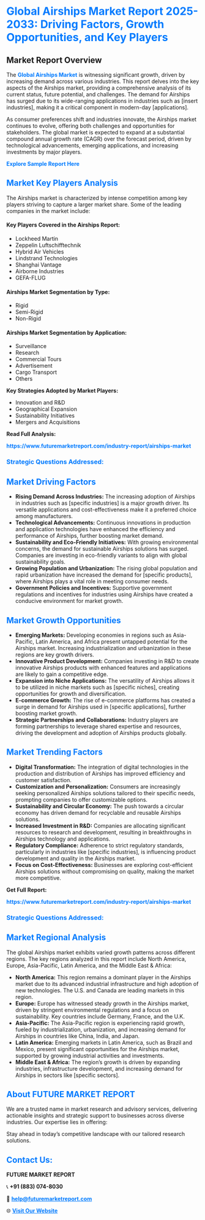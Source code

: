<h1 style="color: #007BFF;">Global Airships Market Report 2025-2033: Driving Factors, Growth Opportunities, and Key Players</h1>

<section id="overview">
<h2>Market Report Overview</h2>
<p>The <a href="https://www.futuremarketreport.com/industry-report/airships-market" style="color: #007BFF; text-decoration: none;"><strong>Global Airships Market</strong></a> is witnessing significant growth, driven by increasing demand across various industries. This report delves into the key aspects of the Airships market, providing a comprehensive analysis of its current status, future potential, and challenges. The demand for Airships has surged due to its wide-ranging applications in industries such as [insert industries], making it a critical component in modern-day [applications].</p>
<p>As consumer preferences shift and industries innovate, the Airships market continues to evolve, offering both challenges and opportunities for stakeholders. The global market is expected to expand at a substantial compound annual growth rate (CAGR) over the forecast period, driven by technological advancements, emerging applications, and increasing investments by major players.</p>
</section>

<section id="overview">
<p><a href="https://www.futuremarketreport.com/request-sample/reportId=41929" style="color: #007BFF; text-decoration: none;"><strong>Explore Sample Report Here</strong></a></p>
</section>

<section id="key-players">
<h2 style="color: #007BFF;">Market Key Players Analysis</h2>
<p>The Airships market is characterized by intense competition among key players striving to capture a larger market share. Some of the leading companies in the market include:</p>
<h4>Key Players Covered in the Airships Report:</h4>
<ul><li>Lockheed Martin</li><li>Zeppelin Luftschifftechnik</li><li>Hybrid Air Vehicles</li><li>Lindstrand Technologies</li><li>Shanghai Vantage</li><li>Airborne Industries</li><li>GEFA-FLUG</li></ul>
<h4>Airships Market Segmentation by Type:</h4>
<ul><li>Rigid</li><li>Semi-Rigid</li><li>Non-Rigid</li></ul>

<h4>Airships Market Segmentation by Application:</h4>
<ul><li>Surveillance</li><li>Research</li><li>Commercial Tours</li><li>Advertisement</li><li>Cargo Transport</li><li>Others</li></ul>
<p><strong>Key Strategies Adopted by Market Players:</strong></p>
<ul>
<li>Innovation and R&D</li>
<li>Geographical Expansion</li>
<li>Sustainability Initiatives</li>
<li>Mergers and Acquisitions</li>
</ul>
</section>

<section>
<p><strong>Read Full Analysis: </strong></p><a href="https://www.futuremarketreport.com/industry-report/airships-market" style="color: #007BFF; text-decoration: none;"><strong>https://www.futuremarketreport.com/industry-report/airships-market</strong></a>
<h3 style="color: #007BFF;">Strategic Questions Addressed:</h3>
</section>

<section id="driving-factors">
<h2 style="color: #007BFF;">Market Driving Factors</h2>
<ul>
<li><strong>Rising Demand Across Industries:</strong> The increasing adoption of Airships in industries such as [specific industries] is a major growth driver. Its versatile applications and cost-effectiveness make it a preferred choice among manufacturers.</li>
<li><strong>Technological Advancements:</strong> Continuous innovations in production and application technologies have enhanced the efficiency and performance of Airships, further boosting market demand.</li>
<li><strong>Sustainability and Eco-Friendly Initiatives:</strong> With growing environmental concerns, the demand for sustainable Airships solutions has surged. Companies are investing in eco-friendly variants to align with global sustainability goals.</li>
<li><strong>Growing Population and Urbanization:</strong> The rising global population and rapid urbanization have increased the demand for [specific products], where Airships plays a vital role in meeting consumer needs.</li>
<li><strong>Government Policies and Incentives:</strong> Supportive government regulations and incentives for industries using Airships have created a conducive environment for market growth.</li>
</ul>
</section>

<section id="growth-opportunities">
<h2 style="color: #007BFF;">Market Growth Opportunities</h2>
<ul>
<li><strong>Emerging Markets:</strong> Developing economies in regions such as Asia-Pacific, Latin America, and Africa present untapped potential for the Airships market. Increasing industrialization and urbanization in these regions are key growth drivers.</li>
<li><strong>Innovative Product Development:</strong> Companies investing in R&D to create innovative Airships products with enhanced features and applications are likely to gain a competitive edge.</li>
<li><strong>Expansion into Niche Applications:</strong> The versatility of Airships allows it to be utilized in niche markets such as [specific niches], creating opportunities for growth and diversification.</li>
<li><strong>E-commerce Growth:</strong> The rise of e-commerce platforms has created a surge in demand for Airships used in [specific applications], further boosting market growth.</li>
<li><strong>Strategic Partnerships and Collaborations:</strong> Industry players are forming partnerships to leverage shared expertise and resources, driving the development and adoption of Airships products globally.</li>
</ul>
</section>

<section id="trending-factors">
<h2 style="color: #007BFF;">Market Trending Factors</h2>
<ul>
<li><strong>Digital Transformation:</strong> The integration of digital technologies in the production and distribution of Airships has improved efficiency and customer satisfaction.</li>
<li><strong>Customization and Personalization:</strong> Consumers are increasingly seeking personalized Airships solutions tailored to their specific needs, prompting companies to offer customizable options.</li>
<li><strong>Sustainability and Circular Economy:</strong> The push towards a circular economy has driven demand for recyclable and reusable Airships solutions.</li>
<li><strong>Increased Investment in R&D:</strong> Companies are allocating significant resources to research and development, resulting in breakthroughs in Airships technology and applications.</li>
<li><strong>Regulatory Compliance:</strong> Adherence to strict regulatory standards, particularly in industries like [specific industries], is influencing product development and quality in the Airships market.</li>
<li><strong>Focus on Cost-Effectiveness:</strong> Businesses are exploring cost-efficient Airships solutions without compromising on quality, making the market more competitive.</li>
</ul>
</section>

<section>
<p><strong>Get Full Report: </strong></p><a href="https://www.futuremarketreport.com/industry-report/airships-market" style="color: #007BFF; text-decoration: none;"><strong>https://www.futuremarketreport.com/industry-report/airships-market</strong></a>
<h3 style="color: #007BFF;">Strategic Questions Addressed:</h3>
</section>


<section id="regional-analysis">
<h2 style="color: #007BFF;">Market Regional Analysis</h2>
<p>The global Airships market exhibits varied growth patterns across different regions. The key regions analyzed in this report include North America, Europe, Asia-Pacific, Latin America, and the Middle East & Africa:</p>
<ul>
<li><strong>North America:</strong> This region remains a dominant player in the Airships market due to its advanced industrial infrastructure and high adoption of new technologies. The U.S. and Canada are leading markets in this region.</li>
<li><strong>Europe:</strong> Europe has witnessed steady growth in the Airships market, driven by stringent environmental regulations and a focus on sustainability. Key countries include Germany, France, and the U.K.</li>
<li><strong>Asia-Pacific:</strong> The Asia-Pacific region is experiencing rapid growth, fueled by industrialization, urbanization, and increasing demand for Airships in countries like China, India, and Japan.</li>
<li><strong>Latin America:</strong> Emerging markets in Latin America, such as Brazil and Mexico, present significant opportunities for the Airships market, supported by growing industrial activities and investments.</li>
<li><strong>Middle East & Africa:</strong> The region’s growth is driven by expanding industries, infrastructure development, and increasing demand for Airships in sectors like [specific sectors].</li>
</ul>
</section>

<footer>
<h2 style="color: #007BFF;">About FUTURE MARKET REPORT</h2>
<p>We are a trusted name in market research and advisory services, delivering actionable insights and strategic support to businesses across diverse industries. Our expertise lies in offering:</p>

<p>Stay ahead in today’s competitive landscape with our tailored research solutions.</p>

<h2 style="color: #007BFF;">Contact Us:</h2>
<p><strong>FUTURE MARKET REPORT</strong></p>
<p>📞 <strong>+91 (883) 074-8030</strong></p>
<p>📧 <strong><a href="mailto:help@futuremarketreport.com" style="color: #007BFF;">help@futuremarketreport.com</a></strong></p>
<p>🌐 <strong><a href="https://www.futuremarketreport.com/" style="color: #007BFF;">Visit Our Website</a></strong></p>
</footer>